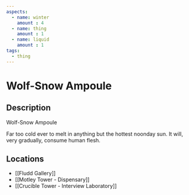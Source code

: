 ```yaml
---
aspects: 
  - name: winter
    amount : 4
  - name: thing
    amount : 1
  - name: liquid
    amount : 1
tags:
  - thing
---
```


# Wolf-Snow Ampoule

## Description
Wolf-Snow Ampoule

Far too cold ever to melt in anything but the hottest noonday sun. It will, very gradually, consume human flesh.
## Locations
- [[Fludd Gallery]]
- [[Motley Tower - Dispensary]]
- [[Crucible Tower - Interview Laboratory]]